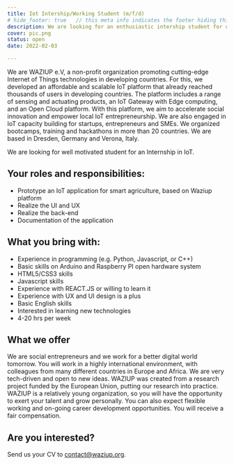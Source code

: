 ```yaml
---
title: Iot Intership/Working Student (m/f/d)
# hide_footer: true   // this meta info indicates the footer hiding thing.
description: We are looking for an enthusiastic intership student for our IoT Projects!
cover: pic.png
status: open
date: 2022-02-03

---
```


We are WAZIUP e.V, a non-profit organization promoting cutting-edge Internet of Things technologies in developing countries. For this, we developed an affordable and scalable IoT platform that already reached thousands of users in developing countries. The platform includes a range of sensing and actuating products, an IoT Gateway with Edge computing, and an Open Cloud platform. With this platform, we aim to accelerate social innovation and empower local IoT entrepreneurship. We are also engaged in IoT capacity building for startups, entrepreneurs and SMEs. We organized bootcamps, training and hackathons in more than 20 countries. We are based in Dresden, Germany and Verona, Italy.

We are looking for well motivated student for an Internship in IoT.

## Your roles and responsibilities: 
- Prototype an IoT application for smart agriculture, based on Waziup platform
- Realize the UI and UX
- Realize the back-end
- Documentation of the application

## What you bring with: 
- Experience in programming (e.g. Python, Javascript, or C++)
- Basic skills on Arduino and Raspberry PI open hardware system
- HTML5/CSS3 skills
- Javascript skills
- Experience with REACT.JS or willing to learn it
- Experience with UX and UI design is a plus
- Basic English skills
- Interested in learning new technologies
- 4-20 hrs per week

## What we offer 
We are social entrepreneurs and we work for a better digital world tomorrow. You will work in a highly international environment, with colleagues from many different countries in Europe and Africa. We are very tech-driven and open to new ideas. WAZIUP was created from a research project funded by the European Union, putting our research into practice. WAZIUP is a relatively young organization, so you will have the opportunity to exert your talent and grow personally. You can also expect flexible working and on-going career development opportunities. You will receive a fair compensation.

## Are you interested? 
Send us your CV to contact@waziup.org.

